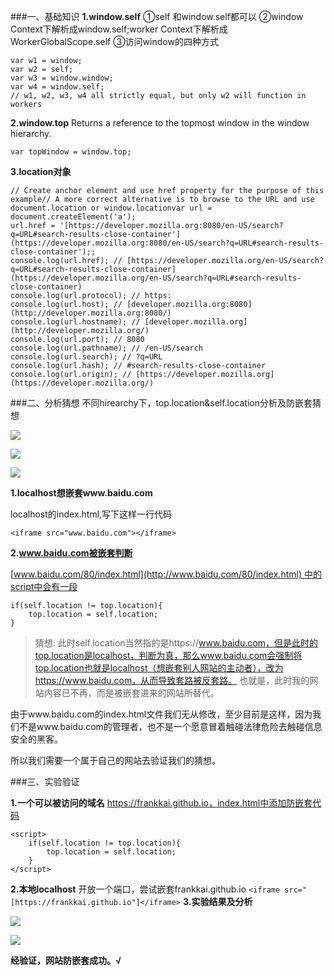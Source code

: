 ###一、基础知识
**1.window.self**
①self 和window.self都可以
②window Context下解析成window.self;worker Context下解析成WorkerGlobalScope.self
③访问window的四种方式
```
var w1 = window;
var w2 = self;
var w3 = window.window;
var w4 = window.self;
// w1, w2, w3, w4 all strictly equal, but only w2 will function in workers
```

**2.window.top**
Returns a reference to the topmost window in the window hierarchy.
```
var topWindow = window.top;
```
**3.location对象**
```
// Create anchor element and use href property for the purpose of this example// A more correct alternative is to browse to the URL and use document.location or window.locationvar url = document.createElement('a');
url.href = '[https://developer.mozilla.org:8080/en-US/search?q=URL#search-results-close-container'](https://developer.mozilla.org:8080/en-US/search?q=URL#search-results-close-container');;
console.log(url.href); // [https://developer.mozilla.org/en-US/search?q=URL#search-results-close-container](https://developer.mozilla.org/en-US/search?q=URL#search-results-close-container)
console.log(url.protocol); // https:
console.log(url.host); // [developer.mozilla.org:8080](http://developer.mozilla.org:8080/)
console.log(url.hostname); // [developer.mozilla.org](http://developer.mozilla.org/)
console.log(url.port); // 8080
console.log(url.pathname); // /en-US/search
console.log(url.search); // ?q=URL
console.log(url.hash); // #search-results-close-container
console.log(url.origin); // [https://developer.mozilla.org](https://developer.mozilla.org/)
```
###二、分析猜想
不同hirearchy下，top.location&self.location分析及防嵌套猜想

![](http://upload-images.jianshu.io/upload_images/2976869-b1936e53872bc1ab.png?imageMogr2/auto-orient/strip%7CimageView2/2/w/1240)

![](http://upload-images.jianshu.io/upload_images/2976869-aa319788a4417afe.png?imageMogr2/auto-orient/strip%7CimageView2/2/w/1240)

![](http://upload-images.jianshu.io/upload_images/2976869-23ac995866c891f8.png?imageMogr2/auto-orient/strip%7CimageView2/2/w/1240)

**1.localhost想嵌套www.baidu.com**

localhost的index.html,写下这样一行代码

`<iframe src="www.baidu.com"></iframe>`

**2.www.baidu.com被嵌套判断**

[www.baidu.com/80/index.html](http://www.baidu.com/80/index.html) 中的script中会有一段
```
if(self.location != top.location){
    top.location = self.location;
}
```

>猜想:
此时self.location当然指的是https://www.baidu.com，但是此时的top.location是localhost，判断为真，那么www.baidu.com会强制将top.location也就是localhost（想嵌套别人网站的主动者），改为https://www.baidu.com，从而导致套路被反套路。
也就是，此时我的网站内容已不再，而是被嵌套进来的网站所替代。

由于www.baidu.com的index.html文件我们无从修改，至少目前是这样，因为我们不是www.baidu.com的管理者，也不是一个愿意冒着触碰法律危险去触碰信息安全的黑客。

所以我们需要一个属于自己的网站去验证我们的猜想。

###三、实验验证

**1.一个可以被访问的域名**
https://frankkai.github.io，index.html中添加防嵌套代码
```
<script>
    if(self.location != top.location){
        top.location = self.location;
    }
</script>
```
**2.本地localhost**
开放一个端口，尝试嵌套frankkai.github.io
`<iframe src="[https://frankkai.github.io"]</iframe>`
**3.实验结果及分析**

![](http://upload-images.jianshu.io/upload_images/2976869-e7b8be1d1d793d51.png?imageMogr2/auto-orient/strip%7CimageView2/2/w/1240)

![](http://upload-images.jianshu.io/upload_images/2976869-7fee33ba9430655b.png?imageMogr2/auto-orient/strip%7CimageView2/2/w/1240)

**经验证，网站防嵌套成功。√**